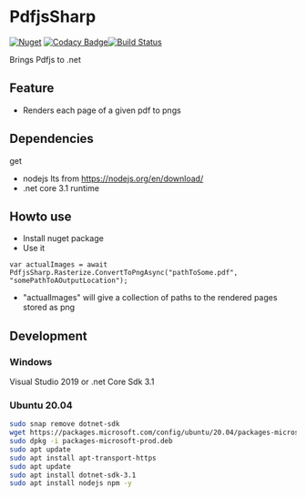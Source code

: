 # PdfjsSharp

[![Nuget](https://img.shields.io/nuget/v/PdfjsSharp.svg)](https://www.nuget.org/packages/PdfjsSharp/) [![Codacy Badge](https://app.codacy.com/project/badge/Grade/c417a8e923da45ed90c302c4a23528ea)](https://www.codacy.com/gh/Codeuctivity/PdfjsSharp?utm_source=github.com&utm_medium=referral&utm_content=Codeuctivity/PdfjsSharp&utm_campaign=Badge_Grade)[![Build Status](https://travis-ci.com/Codeuctivity/PdfjsSharp.svg?branch=travis)](https://travis-ci.com/Codeuctivity/PdfjsSharp)

Brings Pdfjs to .net

## Feature

- Renders each page of a given pdf to pngs

## Dependencies

get

- nodejs lts from <https://nodejs.org/en/download/>
- .net core 3.1 runtime

## Howto use

- Install nuget package
- Use it

```Csharp
var actualImages = await PdfjsSharp.Rasterize.ConvertToPngAsync("pathToSome.pdf", "somePathToAOutputLocation");
```

- "actualImages" will give a collection of paths to the rendered pages stored as png

## Development

### Windows

Visual Studio 2019 or .net Core Sdk 3.1

### Ubuntu 20.04

```bash
sudo snap remove dotnet-sdk
wget https://packages.microsoft.com/config/ubuntu/20.04/packages-microsoft-prod.deb -O packages-microsoft-prod.deb
sudo dpkg -i packages-microsoft-prod.deb
sudo apt update
sudo apt install apt-transport-https
sudo apt update
sudo apt install dotnet-sdk-3.1
sudo apt install nodejs npm -y
```
